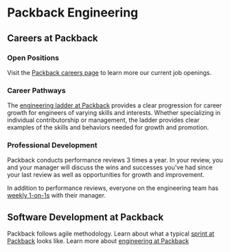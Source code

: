 # Packback Engineering

## Careers at Packback

### Open Positions

Visit the [Packback careers page](https://www.packback.co/company/careers/) to learn more our current job openings.

### Career Pathways

The [engineering ladder at Packback](careers/readme.md) provides a clear progression for career growth for engineers of varying skills and interests. Whether specializing in individual contributorship or management, the ladder provides clear examples of the skills and behaviors needed for growth and promotion.

### Professional Development

Packback conducts performance reviews 3 times a year. In your review, you and your manager will discuss the wins and successes you've had since your last review as well as opportunities for growth and improvement.

In addition to performance reviews, everyone on the engineering team has [weekly 1-on-1s](1-on-1s.md) with their manager.

## Software Development at Packback

Packback follows agile methodology. Learn about what a typical [sprint at Packback](the-sprint.md) looks like. Learn more about [engineering at Packback](files/engineering-at-packback.pdf)
